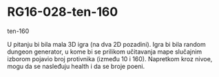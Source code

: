 # RG16-028-ten-160
ten-160

U pitanju bi bila mala 3D igra (na dva 2D pozadini). Igra bi bila random dungeon generator, u kome bi se prilikom učitavanja mape slučajnim izborom pojavio broj protivnika (između 10 i 160). Napretkom kroz nivoe, mogu da se nasleđuju health i da se broje poeni.